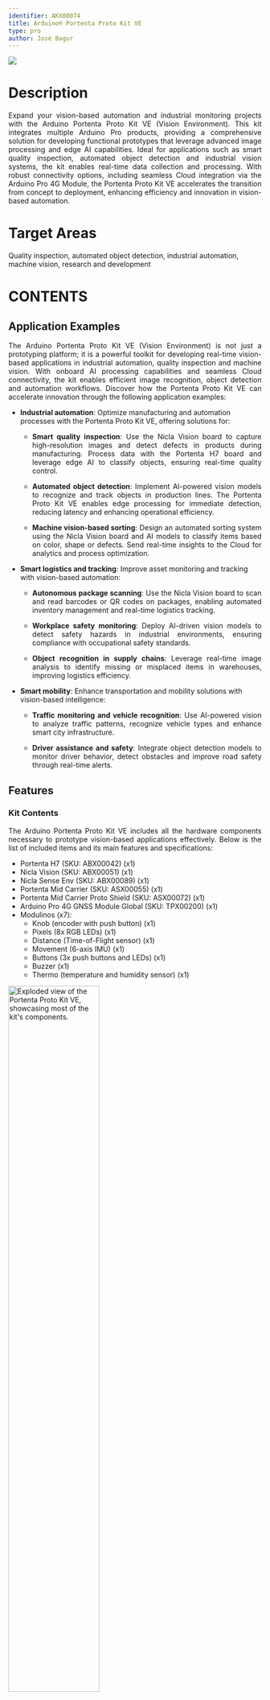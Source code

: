 ```yaml
---
identifier: AKX00074
title: Arduino® Portenta Proto Kit VE
type: pro
author: José Bagur
---
```


![](assets/proto-kit-perspective.png)

# Description

<p style="text-align: justify;">Expand your vision-based automation and industrial monitoring projects with the Arduino Portenta Proto Kit VE (Vision Environment). This kit integrates multiple Arduino Pro products, providing a comprehensive solution for developing functional prototypes that leverage advanced image processing and edge AI capabilities. Ideal for applications such as smart quality inspection, automated object detection and industrial vision systems, the kit enables real-time data collection and processing. With robust connectivity options, including seamless Cloud integration via the Arduino Pro 4G Module, the Portenta Proto Kit VE accelerates the transition from concept to deployment, enhancing efficiency and innovation in vision-based automation.
</p>

# Target Areas

Quality inspection, automated object detection, industrial automation, machine vision, research and development

# CONTENTS
## Application Examples

<p style="text-align: justify;">The Arduino Portenta Proto Kit VE (Vision Environment) is not just a prototyping platform; it is a powerful toolkit for developing real-time vision-based applications in industrial automation, quality inspection and machine vision. With onboard AI processing capabilities and seamless Cloud connectivity, the kit enables efficient image recognition, object detection and automation workflows. Discover how the Portenta Proto Kit VE can accelerate innovation through the following application examples:</p>

- **Industrial automation**: Optimize manufacturing and automation processes with the Portenta Proto Kit VE, offering solutions for:
  - <p style="text-align: justify;"><strong>Smart quality inspection</strong>: Use the Nicla Vision board to capture high-resolution images and detect defects in products during manufacturing. Process data with the Portenta H7 board and leverage edge AI to classify objects, ensuring real-time quality control.</p>
  - <p style="text-align: justify;"><strong>Automated object detection</strong>: Implement AI-powered vision models to recognize and track objects in production lines. The Portenta Proto Kit VE enables edge processing for immediate detection, reducing latency and enhancing operational efficiency.</p>
  - <p style="text-align: justify;"><strong>Machine vision-based sorting</strong>: Design an automated sorting system using the Nicla Vision board and AI models to classify items based on color, shape or defects. Send real-time insights to the Cloud for analytics and process optimization.</p>

- **Smart logistics and tracking**: Improve asset monitoring and tracking with vision-based automation:
  - <p style="text-align: justify;"><strong>Autonomous package scanning</strong>: Use the Nicla Vision board to scan and read barcodes or QR codes on packages, enabling automated inventory management and real-time logistics tracking.</p>
  - <p style="text-align: justify;"><strong>Workplace safety monitoring</strong>: Deploy AI-driven vision models to detect safety hazards in industrial environments, ensuring compliance with occupational safety standards.</p>
  - <p style="text-align: justify;"><strong>Object recognition in supply chains</strong>: Leverage real-time image analysis to identify missing or misplaced items in warehouses, improving logistics efficiency.</p>

- **Smart mobility**: Enhance transportation and mobility solutions with vision-based intelligence:
  - <p style="text-align: justify;"><strong>Traffic monitoring and vehicle recognition</strong>: Use AI-powered vision to analyze traffic patterns, recognize vehicle types and enhance smart city infrastructure.</p>
  - <p style="text-align: justify;"><strong>Driver assistance and safety</strong>: Integrate object detection models to monitor driver behavior, detect obstacles and improve road safety through real-time alerts.</p>

## Features
### Kit Contents

<p style="text-align: justify;">The Arduino Portenta Proto Kit VE includes all the hardware components necessary to prototype vision-based applications effectively. Below is the list of included items and its main features and specifications:</p>

- Portenta H7 (SKU: ABX00042) (x1)
- Nicla Vision (SKU: ABX00051) (x1)
- Nicla Sense Env (SKU: ABX00089) (x1)
- Portenta Mid Carrier (SKU: ASX00055) (x1)
- Portenta Mid Carrier Proto Shield (SKU: ASX00072) (x1)
- Arduino Pro 4G GNSS Module Global (SKU: TPX00200) (x1)
- Modulinos (x7):
  - Knob (encoder with push button) (x1)
  - Pixels (8x RGB LEDs) (x1)
  - Distance (Time-of-Flight sensor) (x1)
  - Movement (6-axis IMU) (x1)
  - Buttons (3x push buttons and LEDs) (x1)
  - Buzzer (x1)
  - Thermo (temperature and humidity sensor) (x1)

<img src="assets/proto-kit-perspective-dismounted.png" alt="Exploded view of the Portenta Proto Kit VE, showcasing most of the kit's components." style="width: 60%; height: auto;"></img>

<div style="page-break-after: always;"></div>

#### Portenta H7 (SKU: ABX00042)

<p style="text-align: justify;">The Portenta H7 is a dual-core microcontroller board powered by the STMicroelectronics® STM32H747XI, featuring a 32-bit Arm® Cortex®-M7 running at 480 MHz and a Cortex®-M4 at 240 MHz. It includes advanced graphics capabilities and operates within an industrial temperature range (-40 °C to 85 °C).</p>

<img src="assets/portenta_h7.jpg" alt="Portenta H7 board" style="width: 60%; height: auto;"></img>

Below is a summary of the most important specifications of the Portenta H7 board:

| **Feature**                | **Specification**                                                                         |
|----------------------------|-------------------------------------------------------------------------------------------|
| **Microcontroller**        | STMicroelectronics® STM32H747XI Dual 32-bit Arm® Cortex®-M7 and Cortex®-M4                |
| **USB Connector**          | USB-C®                                                                                    |
| **Digital I/O Pins**       | 78 (High-Density Pins)                                                                    |
| **Analog Input Pins**      | 8 (High-Density Pins)                                                                     |
| **PWM Pins**               | 10 (High-Density Pins)                                                                    |
| **Wireless Connectivity**  | Wi-Fi® 2.4 GHz 802.11 b/g/n, Bluetooth® 4.1 (Murata® LBEE5KL1DX)                          |
| **Ethernet Connectivity**  | RMII 10/100 Mbps (LAN8742AI)                                                              |
| **Secure Element**         | NXP® SE050C2 and Microchip® ATECC608                                                      |
| **Clock Speed**            | 480 MHz (M7 core), 240 MHz (M4 core)                                                      |
| **Memory**                 | 2 MB Flash, 1 MB RAM (internal); 16 MB NOR Flash, 8 MB SDRAM (external)                   |
| **Board Dimensions**       | 66.04 mm x 25.40 mm                                                                       |

<div style="background-color: rgba(0, 170, 228, 0.2); border-left: 6px solid rgba(0, 120, 180, 1); margin: 20px 0; padding: 15px;">
  <p style="text-align: justify;">
    For detailed information about the Portenta H7 board, please refer to its corresponding documentation available on Arduino Docs:
    <a href="https://docs.arduino.cc/hardware/portenta-h7/" target="_blank" style="color: #0056b3; text-decoration: underline;">
      Portenta H7 Official Documentation [8]
    </a>
  </p>
</div>

<div style="page-break-after: always;"></div>

#### Nicla Vision (SKU: ABX00051)

<p style="text-align: justify;">The Nicla Vision is a compact and powerful microcontroller board designed for edge AI and vision-based applications. It combines a high-performance dual-core STM32H747AII6 microcontroller with an onboard 2MP color camera, making it ideal for projects involving image processing, object recognition and machine vision at the edge.</p> 

<img src="assets/nicla_vision.jpg" alt="Nicla Vision board" style="width: 55%; height: auto;"></img>

Below is a summary of the most important specifications of the Nicla Vision board:

| **Feature**               | **Specification**                                                                                |
|---------------------------|--------------------------------------------------------------------------------------------------|
| **Microcontroller**       | STMicroelectronics® STM32H747AII6 Dual Arm® Cortex® M7/M4                                        |
| **USB Connector**         | Micro-USB                                                                                        |
| **Digital I/O Pins**      | 10                                                                                               |
| **Analog Input Pins**     | 3                                                                                                |
| **PWM Pins**              | 10                                                                                               |
| **Wireless Connectivity** | Wi-Fi®/Bluetooth® Low Energy 4.2 (Murata 1DX - LBEE5KL1DX-883)                                   |
| **Onboard Sensors**       | 2 MP Color Camera, LSM6DSOX (IMU), VL53L1CBV0FY/1 (Time-Of-Flight sensor), MP34DT05 (microphone) |
| **Clock Speed**           | M7 core up to 480 MHz, M4 core up to 240 MHz                                                     |
| **Memory**                | 2 MB Flash, 1 MB RAM (internal); 16 MB QSPI Flash (external)                                     |
| **Onboard Interfaces**    | SPI (x1), I2C (x1), UART (x1)                                                                    |
| **Dimensions**            | 22.86 mm x 22.86 mm                                                                              |

<div style="background-color: rgba(0, 170, 228, 0.2); border-left: 6px solid rgba(0, 120, 180, 1); margin: 20px 0; padding: 15px;">
  <p style="text-align: justify;">
    For detailed information about the Nicla Vision board, please refer to its corresponding documentation available on Arduino Docs:
    <a href="https://docs.arduino.cc/hardware/nicla-vision/" target="_blank" style="color: #0056b3; text-decoration: underline;">
      Nicla Vision Official Documentation [9]
    </a>
  </p>
</div>

<div style="page-break-after: always;"></div>

#### Nicla Sense Env (SKU: ABX00089)

<p style="text-align: justify;">The Nicla Sense Env is a compact and efficient board designed to integrate advanced environmental sensing capabilities into your projects. It combines three state-of-the-art sensors from Renesas®, providing precise measurements of temperature, humidity and air quality for both indoor and outdoor environments. This board is ideal for applications in climate control systems, air quality monitoring and environmental data collection.
</p> 

<img src="assets/nicla_sense_env.jpg" alt="Nicla Sense Env board" style="width: 55%; height: auto;"></img>

Below is a summary of the most important specifications of the Nicla Sense Env board:

| **Feature**               | **Specification**                                                                                                     |
|---------------------------|-----------------------------------------------------------------------------------------------------------------------|
| **Dimensions**            | 22.86 mm x 22.86 mm                                                                                                   |
| **Weight**                | 2 g                                                                                                                   |
| **Operating Voltage**     | +3.3 VDC                                                                                                               |
| **Microcontroller**       | Renesas® RA2E1, 48 MHz Arm® Cortex®-M23 (not user-accessible)                                                         |
| **Onboard Sensors**       | HS4001 (temperature and humidity sensor), ZMOD4410 (indoor air quality sensor), ZMOD4510 (outdoor air quality sensor) |
| **Connectivity**          | Onboard ESLOV connector                                                                                               |
| **Operating Temperature** | -40 °C to +85 °C                                                                                                      |

<div style="background-color: rgba(0, 170, 228, 0.2); border-left: 6px solid rgba(0, 120, 180, 1); margin: 20px 0; padding: 15px;">
  <p style="text-align: justify;">
    For detailed information about the Nicla Sense Env board, please refer to its corresponding documentation available on Arduino Docs:
    <a href="https://docs.arduino.cc/hardware/nicla-sense-env/" target="_blank" style="color: #0056b3; text-decoration: underline;">
      Nicla Sense Env Official Documentation [10]
    </a>
  </p>
</div>

<div style="page-break-after: always;"></div>

#### Portenta Mid Carrier (SKU: ASX00055)

<p style="text-align: justify;">The Portenta Mid Carrier expands connectivity options for Portenta family boards, including Ethernet, USB-A, mPCIe, CAN, MicroSD and 4G. It also features JTAG pins for debugging and supports I2C, SPI, PWM, digital and analog I/Os.</p> 

<img src="assets/portenta_mid_carrier.jpg" alt="Portenta Mid Carrier" style="width: 70%; height: auto;"></img>

Below is a summary of the most important specifications of the Portenta Mid Carrier:

| **Feature**                  | **Specification**                                                                                                                            |
|------------------------------|----------------------------------------------------------------------------------------------------------------------------------------------|
| **Compatible Boards**        | Portenta X8, Portenta H7 (except MIPI Camera), Portenta C33 (except MIPI Camera)                                                             |
| **Camera Interfaces**        | MIPI Connector (x1), Arducam Connector (x1), USB-A (x1)                                                                                      |
| **Display Interface**        | DSI (x1)                                                                                                                                     |
| **Communication Interfaces** | 4G (mPCIe, x1), Ethernet (x1), SPI (x2), I2C (x3), UART (x4), CAN FD (x2, one without transceiver), I2S (x1), SAI (x1), PDM (x1), SPDIF (x1) |
| **User Interface**           | Power On Push Button (x1)                                                                                                                    |
| **Storage**                  | MicroSD card slot (x1)                                                                                                                       |
| **Hardware Debugging**       | JTAG/SWD                                                                                                                                     |
| **Power Supply**             | Board operating voltage (VIN): +5 VDC; Maximum current provided: 2 A                                                                         |
| **Dimensions**               | 114 mm x 86.5 mm                                                                                                                             |

<div style="background-color: rgba(0, 170, 228, 0.2); border-left: 6px solid rgba(0, 120, 180, 1); margin: 20px 0; padding: 15px;">
  <p style="text-align: justify;">
    For detailed information about the Portenta Mid Carrier, please refer to its corresponding documentation available on Arduino Docs:
    <a href="https://docs.arduino.cc/hardware/portenta-mid-carrier/" target="_blank" style="color: #0056b3; text-decoration: underline;">
      Portenta Mid Carrier Official Documentation [11]
    </a>
  </p>
</div>

<div style="page-break-after: always;"></div>

#### Portenta Mid Carrier Proto Shield (SKU: ASX00072)

<p style="text-align: justify;">The Portenta Mid Carrier Proto Shield is a versatile expansion board designed to enhance prototyping capabilities within the Arduino ecosystem. It seamlessly integrates with Portenta family boards, Nicla modules, Modulino® devices and Arduino UNO shields, providing a robust and accessible development experience for both beginners and advanced users.</p>

<img src="assets/portenta_mid_carrier_proto_shield.png" alt="Portenta Mid Carrier Proto Shield" style="width: 55%; height: auto;"></img>

Below is a summary of the most important specifications of the Portenta Mid Carrier Proto Shield:

| **Feature**               | **Specification**                                                                                                                                                                                                 |
|---------------------------|-------------------------------------------------------------------------------------------------------------------------------------------------------------------------------------------------------------------|
| **Compatibility**         | Portenta family boards, Nicla modules, Modulinos and Arduino UNO shields                                                                                                                                          |
| **Connectors**            | 44-pin headers for the Portenta Mid Carrier interface (x2), ESLOV connectors (x2), QWIIC connector (x1), Arduino UNO shields headers (x2), dedicated mechanical interfaces for Nicla boards and Modulino® modules |
| **Operating Voltage**     | +7-30 VDC (via dedicated power jack)                                                                                                                                                                              |
| **Operating Temperature** | -40 °C to +85 °C                                                                                                                                                                                                  |
| **Dimensions**            | 61.28 mm x 86.5 mm                                                                                                                                                                                                |

<div style="background-color: rgba(0, 170, 228, 0.2); border-left: 6px solid rgba(0, 120, 180, 1); margin: 20px 0; padding: 15px;">
  <p style="text-align: justify;">
    For detailed information about the Portenta Mid Carrier Proto Shield, please refer to its official documentation available on Arduino Docs:
    <a href="https://docs.arduino.cc/hardware/portenta-mid-carrier-proto-shield/" target="_blank" style="color: #0056b3; text-decoration: underline;">
      Portenta Mid Carrier Proto Shield Official Documentation [12]
    </a>
  </p>
</div>

<div style="page-break-after: always;"></div>

#### Arduino Pro 4G GNSS Module Global (SKU: TPX00200)

<p style="text-align: justify;">Designed in the widely used Mini PCI Express (mPCIe) format, this module provides global LTE Cat.4 connectivity, 4G support and GNSS capabilities.</p>

<img src="assets/4g_module.jpg" alt="Arduino Pro 4G GNSS Module" style="width: 40%; height: auto;"></img>

Below is a summary of the most important specifications of the Arduino Pro 4G GNSS Module Global:

| **Feature**               | **Specification**                                                                             |
|---------------------------|-----------------------------------------------------------------------------------------------|
| **Module Format**         | Mini PCI Express (mPCIe), PCI Express Mini Card 1.2 Standard Interface                        |
| **Cellular Connectivity** | LTE Cat.4 with 2G/3G fallback                                                                 |
| **GNSS**                  | GPS, GLONASS, BeiDou, Galileo, QZSS (Protocol: NMEA 0180, Update Rate: 1 Hz)                  |
| **LTE Characteristics**   | RF Bandwidth: 1.4, 3, 5, 10, 15, 20 MHz; Download: 150 Mbps; Upload: 50 Mbps                  |
| **UMTS Characteristics**  | DC-HSDPA: 42 Mbps (Download); HSUPA: 5.76 Mbps (Upload); WCDMA: 384 kbps                      |
| **GSM Characteristics**   | EDGE: 296 kbps (Download), 236.8 kbps (Upload); GPRS: 107 kbps (Download), 85.6 kbps (Upload) |
| **Antenna Connectors**    | Main, diversity and GNSS antenna receptacles                                                  |
| **Power Supply**          | +3.3 VDC                                                                                      |
| **Interfaces**            | USB, UART, PCM/I2C                                                                            |
| **Certifications**        | CE, ROHS, REACH, UKCA, FCC, IC                                                                |
| **Dimensions**            | 30 mm x 51 mm                                                                                 |
| **Temperature Range**     | Operating: -35 °C to +75 °C; Extended: -40 °C to +80 °C; Storage: -40 °C to +90 °C            |

<div style="background-color: rgba(0, 170, 228, 0.2); border-left: 6px solid rgba(0, 120, 180, 1); margin: 20px 0; padding: 15px;">
  <p style="text-align: justify;">
    For detailed information about the Arduino Pro 4G GNSS Module Global, please refer to its corresponding documentation available on Arduino Docs:
    <a href="https://docs.arduino.cc/hardware/pro-4g-module/" target="_blank" style="color: #0056b3; text-decoration: underline;">
      Arduino Pro 4G GNSS Module Official Documentation [13]
    </a>
  </p>
</div>

<div style="page-break-after: always;"></div>

### Kit Included Accessories

- +24 VDC/1A power supply (x1) 
- M2.5 nut (x2)
- M2.5 screw (x2)
- M2.5 washer (x2)
- M2.5 x 7 spacer (x2)
- QWIIC cable (x7)
- USB-A to USB-C® cable (x1)
- USB-A to Micro USB cable (x1)
- Arduino Pro 4G Module antennas kit (SKU: TPX00219) (x1)

### Kit Related Products

- Arduino X8 (SKU:ABX00074)
- Arduino Nicla Voice (SKU:ABX00061)
- Arduino Nicla Sense ME (SKU: ABX00050)
- Arduino Portenta C33 (SKU: ABX00049)

<div style="page-break-after: always;"></div>

## Ratings

### Recommended Operating Conditions

<p style="text-align: justify;">
The table below provides a comprehensive guideline for the optimal use of the Arduino Portenta Proto Kit VE, outlining typical operating conditions and design limits. The operating conditions of the Portenta Proto Kit VE are largely a function based on its component's specifications.
</p>

|                **Parameter**               |    **Symbol**   | **Min** | **Typ** | **Max** | **Unit** |
|:------------------------------------------:|:---------------:|:-------:|:-------:|:-------:|:--------:|
| Input Voltage of the Power Jack Connector¹ | V<sub>PJC</sub> |   7.0   |    -    |    30   |     V    |
|           Operating Temperature²           |  T<sub>O</sub>  |   -40   |    -    |    85   |    °C    |

<sup>1</sup> Onboard power jack connector of the Portenta Mid Carrier Proto Shield.
<sup>2</sup> The operating temperature represents the range for the entire kit and not just an individual component.

<div style="background-color: #FFFFE0; border-left: 6px solid #FFD700; margin: 20px 0; padding: 15px;">
<p style="text-align: justify;"><strong>Note:</strong> While the kit can be powered through different pins and connectors, the recommended method is to use the power jack connector of the Portenta Mid Carrier Proto Shield. Any alternative power options should be carefully evaluated by consulting the individual power specifications of each component to avoid potential damage.</p>
</div>

<div style="page-break-after: always;"></div>

## Kit Power Supply

<p style="text-align: justify;">The Arduino Portenta Proto Kit VE can be powered through one of the following recommended methods:</p>

- <p style="text-align: justify;"><strong>Portenta Mid Carrier Proto Shield onboard power jack</strong>: Provides a dedicated connection to power the kit using a +7 to 30 VDC input. The kit includes a compatible +24 VDC/1A power supply intended to be used with this power jack.</p>
- <p style="text-align: justify;"><strong>USB-C® connector on the Portenta H7 board</strong>: Allows powering the kit with +5 VDC through the Portenta H7's USB-C® port or the terminal pins on the Portenta Mid Carrier.</p>

![Power options of the Portenta Proto Kit ME](assets/kit_power_supply.png)

<div style="background-color: #FFFFE0; border-left: 6px solid #FFD700; margin: 20px 0; padding: 15px;">
<p style="text-align: justify;"><strong>Tip:</strong> To ensure reliable performance, always prioritize using the dedicated power jack on the Portenta Mid Carrier Proto Shield and the kit's provided power supply for configurations requiring higher power stability.</p>
</div>

<div style="background-color: #FFCCCC; border-left: 6px solid #FF0000; margin: 20px 0; padding: 15px;">
<p style="text-align: justify;"><strong>Safety Note:</strong> Always disconnect power before making hardware changes to the kit. Ensure that power specifications are within the recommended limits to avoid damage to components.</p>
</div>

<div style="page-break-after: always;"></div>

## Device Operation

### Getting Started - IDE

<p style="text-align: justify;">If you want to program your Arduino Portenta Proto Kit VE offline, install the Arduino Desktop IDE <strong>[1]</strong>. To connect the Portenta H7 board to your computer, you will need a USB-C® cable. Additionally, to program or interact with the Nicla Vision board, ensure you have a Micro USB cable compatible with the board.</p>

### Getting Started - Arduino Cloud Editor

<p style="text-align: justify;">All components of the Portenta Proto Kit VE work seamlessly on the Arduino Cloud Editor <strong>[2]</strong> by installing a simple plugin. The Arduino Cloud Editor is hosted online, ensuring it is always up-to-date with the latest features and support for all boards and devices. Follow <strong>[3]</strong> to start coding in the browser and upload your sketches onto the Portenta H7 board or other components.</p>

### Getting Started - Arduino Cloud

<p style="text-align: justify;">The Portenta Proto Kit VE is fully supported on Arduino Cloud, enabling you to log, graph, and analyze sensor data, trigger events and automate processes for industrial, business, or smart home applications via the Portenta H7 board. Take a look at the official documentation <strong>[3]</strong> to learn more about how to integrate the kit into your IoT projects.</p>

### Sample Sketches

<p style="text-align: justify;">Sample sketches for the Portenta Proto Kit VE can be found either in the “Examples” menu in the Arduino IDE or the “Portenta Proto Kit VE Documentation” section of Arduino documentation <strong>[4]</strong>. These examples include basic and advanced applications showcasing motion and environmental monitoring capabilities.</p>

### Online Resources

<p style="text-align: justify;">Now that you have gone through the basics of what you can do with the Portenta Proto Kit VE, you can explore the endless possibilities it provides by checking exciting projects on Arduino Project Hub <strong>[5]</strong>, the Arduino Library Reference <strong>[6]</strong> and the ACE-220 online course <strong>[7]</strong>. The Enterprise Prototyping with Portenta Proto Kit ME (ACE-220) course is a resource designed to help you master prototyping in embedded electronics and IoT. Gain hands-on experience with the kit and accelerate your journey from concept to innovation by building functional prototypes tailored for industrial and IoT applications.</p>

<div style="page-break-after: always;"></div>

## Mechanical Information

<p style="text-align: justify;">
The Arduino Portenta Proto Kit VE offers significant mechanical flexibility, supporting multiple configurations based on the combination of components used. This section provides the main dimensions of one possible configuration for reference. For detailed mechanical specifications of each individual component, please consult the corresponding documentation available on Arduino Docs.
</p>

### Kit Dimensions

<p style="text-align: justify;">
The figures below show the main dimensions of the kit in a stacked configuration that includes the Portenta H7 board, the Portenta Mid Carrier, the Portenta Mid Carrier Proto Shield, the Arduino Pro 4G Module, one Modulino (Pixels) and the Nicla Vision board. While the Nicla Sense Env is part of the kit, it is not physically stacked with these components. Instead, it connects to the system via an ESLOV cable, whose length may vary depending on the user's setup. As a result, the Nicla Sense Env and its connection are not represented in this stacked configuration. All dimensions are in millimeters (mm).
</p>

- <p style="text-align: justify;"><strong>Top View</strong>: Displays the width and length of the stacked components configuration of the kit.</p>

![](assets/proto-kit-example-mechanical-1.png)

<div style="page-break-after: always;"></div>

- <p style="text-align: justify;"><strong>Side View</strong>: Displays the height of the stacked components configuration of the kit.</p>

![](assets/proto-kit-example-mechanical-2.png)

<div style="page-break-after: always;"></div>

## Product Compliance

<p style="text-align: justify;">The Arduino Portenta Proto Kit VE consists of multiple individual Arduino products, each of which complies with specific regulations and certifications. For detailed product compliance information, please refer to the corresponding datasheets of each component included in the kit:</p>

- [Portenta H7 Documentation](https://docs.arduino.cc/hardware/portenta-h7/) **[8]**
- [Nicla Vision Documentation](https://docs.arduino.cc/hardware/nicla-vision/) **[9]**
- [Nicla Sense Env Documentation](https://docs.arduino.cc/hardware/nicla-sense-env/) **[10]**
- [Portenta Mid Carrier Documentation](https://docs.arduino.cc/hardware/portenta-mid-carrier/) **[11]**
- [Portenta Mid Carrier Proto Shield Documentation](https://docs.arduino.cc/hardware/portenta-mid-carrier-proto-shield/) **[12]**
- [Arduino Pro 4G Module Documentation](https://docs.arduino.cc/hardware/pro-4g-module/) **[13]**


## FCC Caution

<p style="text-align: justify;">The components of the Arduino Portenta Proto Kit ME are subject to individual FCC regulations. Please refer to the FCC documentation linked in each Arduino component's datasheet for specific compliance details:</p>

- [Portenta H7 Documentation](https://docs.arduino.cc/hardware/portenta-h7/) **[8]**
- [Nicla Vision Documentation](https://docs.arduino.cc/hardware/nicla-vision/) **[9]**
- [Portenta Mid Carrier Documentation](https://docs.arduino.cc/hardware/portenta-mid-carrier/) **[11]**
- [Arduino Pro 4G Module Documentation](https://docs.arduino.cc/hardware/pro-4g-module/) **[13]**

## Company Information

| **Company name** |              **Arduino S.r.l.**              |
|:----------------:|:--------------------------------------------:|
| Company address  | Via Andrea Appiani, 25 - 20900 Monza (Italy) |

## Reference Documentation

| **No.** |                  **Reference**                  | **Link**                                                            |
|:-------:|:-----------------------------------------------:|---------------------------------------------------------------------|
|    1    | Arduino IDE (Desktop)                           | https://www.arduino.cc/en/software                                  |
|    2    | Arduino Cloud Editor                            | https://create.arduino.cc/editor                                    |
|    3    | Arduino Cloud - Getting Started                 | https://docs.arduino.cc/arduino-cloud/guides/overview/              |
|    4    | Portenta Proto Kit ME Documentation             | https://docs.arduino.cc/hardware/portenta-proto-kit-me/             |
|    5    | Arduino Project Hub                             | https://create.arduino.cc/projecthub                                |
|    6    | Arduino Library Reference                       | https://docs.arduino.cc/language-reference/                         |
|    7    | ACE-220 Online Course                           | https://academy.arduino.cc/courses/ace-220                          |
|    8    | Portenta H7 Documentation                       | https://docs.arduino.cc/hardware/portenta-h7/                       |
|    9    | Nicla Vision Documentation                      | https://docs.arduino.cc/hardware/nicla-vision/                      |
|    10   | Nicla Sense Env Documentation                   | https://docs.arduino.cc/hardware/nicla-sense-env/                   |
|    11   | Portenta Mid Carrier Documentation              | https://docs.arduino.cc/hardware/portenta-mid-carrier/              |
|    12   | Portenta Mid Carrier Proto Shield Documentation | https://docs.arduino.cc/hardware/portenta-mid-carrier-proto-shield/ |
|    13   | Arduino Pro 4G Module Documentation             | https://docs.arduino.cc/hardware/pro-4g-module/                     |

## Document Revision History

|  **Date**  | **Revision** |                      **Changes**                     |
|:----------:|:------------:|:----------------------------------------------------:|
| 25/02/2025 |       2      | Portenta Mid Carrier Proto Shield information update |
| 12/02/2025 |       1      |                     First release                    |
